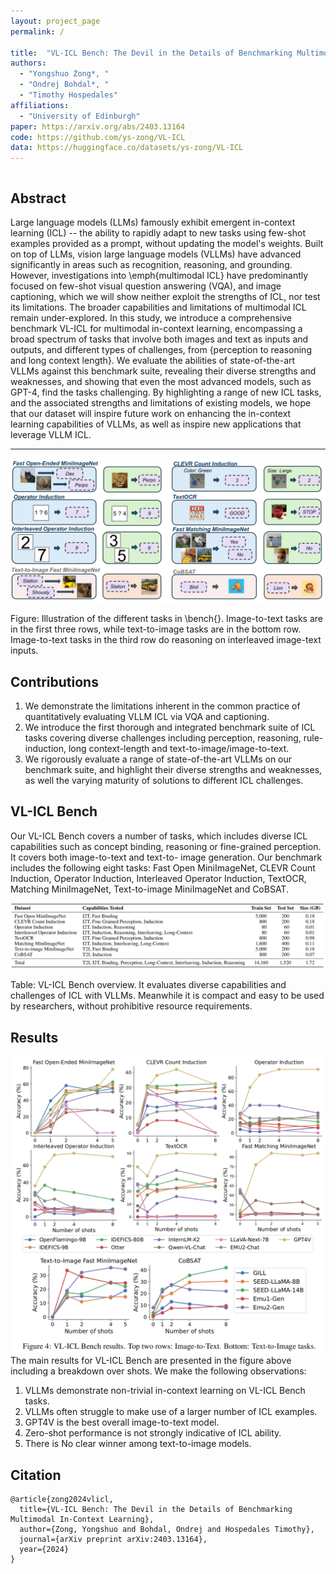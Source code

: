 ```yaml
---
layout: project_page
permalink: /

title:  "VL-ICL Bench: The Devil in the Details of Benchmarking Multimodal In-Context Learning"
authors:
  - "Yongshuo Zong*, "
  - "Ondrej Bohdal*, "
  - "Timothy Hospedales"
affiliations:
  - "University of Edinburgh"
paper: https://arxiv.org/abs/2403.13164
code: https://github.com/ys-zong/VL-ICL
data: https://huggingface.co/datasets/ys-zong/VL-ICL
---
```


<div class="columns is-centered has-text-centered">
    <div class="column is-four-fifths">
        <h2>Abstract</h2>
        <div class="content has-text-justified">
Large language models (LLMs) famously exhibit emergent in-context learning (ICL) -- the ability to rapidly adapt to new tasks using few-shot examples provided as a prompt, without updating the model's weights. Built on top of LLMs, vision large language models (VLLMs) have advanced significantly in areas such as recognition, reasoning, and grounding. However, investigations into \emph{multimodal ICL} have predominantly focused on few-shot visual question answering (VQA), and image captioning, which we will show neither exploit the strengths of ICL, nor test its limitations. The broader capabilities and limitations of multimodal ICL remain under-explored. In this study, we introduce a comprehensive benchmark VL-ICL for multimodal in-context learning, encompassing a broad spectrum of tasks that involve both images and text as inputs and outputs, and different types of challenges, from {perception to reasoning and long context length}. We evaluate the abilities of state-of-the-art VLLMs against this benchmark suite, revealing their diverse strengths and weaknesses, and showing that even the most advanced models, such as GPT-4, find the tasks challenging. By highlighting a range of new ICL tasks, and the associated strengths and limitations of existing models, we hope that our dataset will inspire future work on enhancing the in-context learning capabilities of VLLMs, as well as inspire new applications that leverage VLLM ICL.
        </div>
    </div>
</div>

---


![Dataset](static/image/dataset.png)

Figure: Illustration of the different tasks in \bench{}. Image-to-text tasks are in the first three rows, while text-to-image tasks are in the bottom row. Image-to-text tasks in the third row do reasoning on interleaved image-text inputs.



## Contributions
1. We demonstrate the limitations inherent in the common practice of quantitatively evaluating VLLM ICL via VQA and captioning. 
2. We introduce the first thorough and integrated benchmark suite of ICL tasks covering diverse challenges including perception, reasoning, rule-induction, long context-length and text-to-image/image-to-text.
3. We rigorously evaluate a range of state-of-the-art VLLMs on our benchmark suite, and highlight their diverse strengths and weaknesses, as well the varying maturity of solutions to different ICL challenges.

## VL-ICL Bench

Our VL-ICL Bench covers a number of tasks, which includes diverse ICL capabilities such as concept binding, reasoning or fine-grained perception. It covers both image-to-text and text-to-
image generation. Our benchmark includes the following eight tasks: Fast Open MiniImageNet, CLEVR Count Induction, Operator Induction, Interleaved Operator Induction, TextOCR, Matching
MiniImageNet, Text-to-image MiniImageNet and CoBSAT. 

![Statistics](static/image/statistics.png)

Table: VL-ICL Bench overview. It evaluates diverse capabilities and challenges of ICL with VLLMs. Meanwhile it is compact and easy to be used by researchers, without prohibitive resource requirements.


## Results

![Result](static/image/results.png)
The main results for VL-ICL Bench are presented in the figure above including a breakdown over shots. We make the following observations:
1. VLLMs demonstrate non-trivial in-context learning on VL-ICL Bench tasks. 
2. VLLMs often struggle to make use of a larger number of ICL examples. 
3. GPT4V is the best overall image-to-text model.
4. Zero-shot performance is not strongly indicative of ICL ability.
5. There is No clear winner among text-to-image models.


## Citation
```
@article{zong2024vlicl,
  title={VL-ICL Bench: The Devil in the Details of Benchmarking Multimodal In-Context Learning},
  author={Zong, Yongshuo and Bohdal, Ondrej and Hospedales Timothy},
  journal={arXiv preprint arXiv:2403.13164},
  year={2024}
}
```
